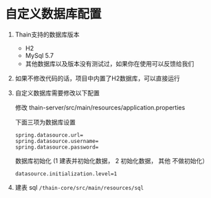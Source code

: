 <!--
 Copyright (c) 2019, Xiaomi, Inc.  All rights reserved.
 This source code is licensed under the Apache License Version 2.0, which
 can be found in the LICENSE file in the root directory of this source tree.
-->

# 自定义数据库配置

1. Thain支持的数据库版本
    - H2
    - MySql 5.7
    - 其他数据库以及版本没有测试过，如果你在使用可以反馈给我们

1. 如果不修改代码的话，项目中内置了H2数据库，可以直接运行

1. 自定义数据库需要修改以下配置

    修改 thain-server/src/main/resources/application.properties

    下面三项为数据库设置

    ```properties
    spring.datasource.url=
    spring.datasource.username=
    spring.datasource.password=
    ```

    数据库初始化 (1 建表并初始化数据， 2 初始化数据， 其他 不做初始化）

    ```properties
    datasource.initialization.level=1
    ```

1. 建表 sql `/thain-core/src/main/resources/sql`
